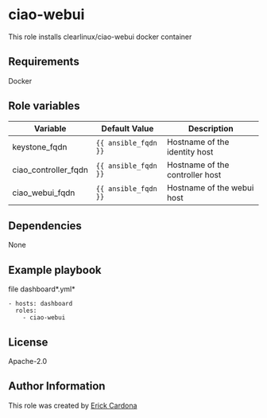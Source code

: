 # ciao-webui
This role installs clearlinux/ciao-webui docker container

## Requirements
Docker

## Role variables

Variable  | Default Value | Description
--------  | ------------- | -----------
keystone_fqdn | `{{ ansible_fqdn }}` | Hostname of the identity host
ciao_controller_fqdn | `{{ ansible_fqdn }}` | Hostname of the controller host
ciao_webui_fqdn | `{{ ansible_fqdn }}` | Hostname of the webui host

## Dependencies
None

## Example playbook
file dashboard*.yml*
```
- hosts: dashboard
  roles:
    - ciao-webui
```

## License
Apache-2.0

## Author Information
This role was created by [Erick Cardona](erick.cardona.ruiz@intel.com)
